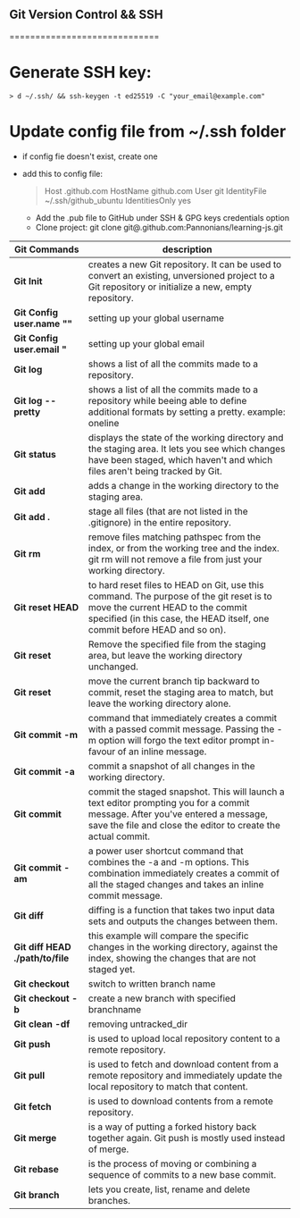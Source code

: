 ## Git Version Control && SSH
=============================

# Generate SSH key:

    > d ~/.ssh/ && ssh-keygen -t ed25519 -C "your_email@example.com"

# Update config file from ~/.ssh folder

 - if config fie doesn't exist, create one
 - add this to config file:
    
    > Host <name>.github.com
    > HostName github.com
    > User git
    > IdentityFile ~/.ssh/github_ubuntu
    > IdentitiesOnly yes


   * Add the .pub file to GitHub under SSH & GPG keys credentials option
   * Clone project: git clone git@<ime>.github.com:Pannonians/learning-js.git
  
|**Git Commands**|description|
|--|--|
|**Git Init**|creates a new Git repository. It can be used to convert an existing, unversioned project to a Git repository or initialize a new, empty repository.|
|**Git Config user.name "<name>"**|setting up your global username|
|**Git Config user.email "<email>**|setting up your global email|
|**Git log**|shows a list of all the commits made to a repository.|
|**Git log --pretty**| shows a list of all the commits made to a repository while beeing able to define additional formats by setting a pretty. example: oneline <hash> <title-line>|
|**Git status**|displays the state of the working directory and the staging area. It lets you see which changes have been staged, which haven't and which files aren't being tracked by Git.|
|**Git add**|adds a change in  the working directory to the staging area.|
|**Git add .**|stage all files (that are not listed in the .gitignore) in the entire repository.|
|**Git rm**|remove files matching pathspec from the index, or from the working tree and the index. git rm will not remove a file from just your working directory.|
|**Git reset HEAD**|to hard reset files to HEAD on Git, use this command. The purpose of the git reset is to move the current HEAD to the commit specified (in this case, the HEAD itself, one commit before HEAD and so on).|
|**Git reset <file>**|Remove the specified file from the staging area, but leave the working directory unchanged.|
|**Git reset**|move the current branch tip backward to commit, reset the staging area to match, but leave the working directory alone.|
|**Git commit -m**|command that immediately creates a commit with a passed commit message. Passing the -m option will forgo the text editor prompt in-favour of an inline message.|
|**Git commit -a**|commit a snapshot of all changes in the working directory.
|**Git commit**|commit the staged snapshot. This will launch a text editor prompting you for a commit message. After you've entered a message, save the file and close the editor to create the actual commit.|
|**Git commit -am**|a power user shortcut command that combines the -a and -m options. This combination immediately creates a commit of all the staged changes and takes an inline commit message.|
|**Git diff**|diffing is a function that takes two input data sets and outputs the changes between them.|
|**Git diff HEAD ./path/to/file**|this example will compare the specific changes in the working directory, against the index, showing the changes that are not staged yet.|
|**Git checkout <branchname>**| switch to written branch name|
|**Git checkout -b <branchname>**| create a new branch with specified branchname|
|**Git clean -df**|removing untracked_dir|
|**Git push**|is used to upload local repository content to a remote repository.|
|**Git pull**|is used to fetch and download content from a remote repository and immediately update the local repository to match that content.|
|**Git fetch**|is used to download contents from a remote repository.|
|**Git merge**|is a way of putting a forked history back together again. Git push is mostly used instead of merge.|
|**Git rebase**|is the process of moving or combining a sequence of commits to a new base commit.|
|**Git branch**|lets you create, list, rename and delete branches.|


